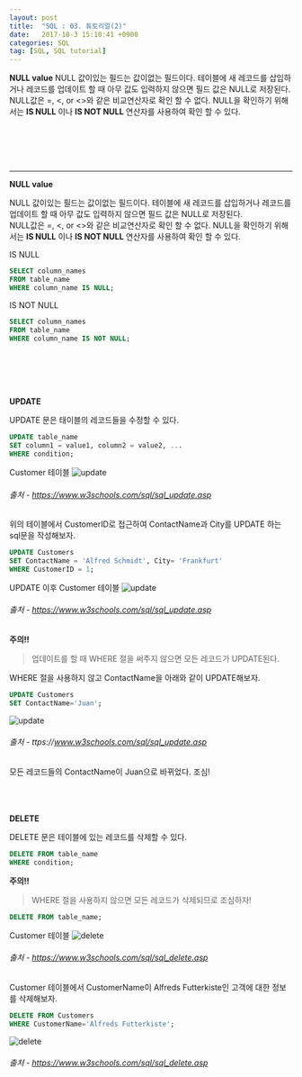 ```yaml
---
layout: post
title:  "SQL : 03. 튜토리얼(2)"
date:   2017-10-3 15:10:41 +0900
categories: SQL
tag: [SQL, SQL tutorial]
---
```



**NULL value**
NULL 값이있는 필드는 값이없는 필드이다. 테이블에 새 레코드를 삽입하거나 레코드를 업데이트 할 때 아무 값도 입력하지 않으면 필드 값은 NULL로 저장된다.<br>
NULL값은 =, <, or <>와 같은 비교연산자로 확인 할 수 없다. NULL을 확인하기 위해서는 **IS NULL** 이나 **IS NOT NULL** 연산자를 사용하여 확인 할 수 있다.

<br><br><br><br>
<hr>

**NULL value**

NULL 값이있는 필드는 값이없는 필드이다. 테이블에 새 레코드를 삽입하거나 레코드를 업데이트 할 때 아무 값도 입력하지 않으면 필드 값은 NULL로 저장된다.<br>
NULL값은 =, <, or <>와 같은 비교연산자로 확인 할 수 없다. NULL을 확인하기 위해서는 **IS NULL** 이나 **IS NOT NULL** 연산자를 사용하여 확인 할 수 있다.


IS NULL

```	sql
SELECT column_names
FROM table_name
WHERE column_name IS NULL;
```

IS NOT NULL

```sql
SELECT column_names
FROM table_name
WHERE column_name IS NOT NULL;
```

<br><br><br><br>

**UPDATE**

UPDATE 문은 태이블의 레코드들을 수정할 수 있다.

```sql
UPDATE table_name
SET column1 = value1, column2 = value2, ...
WHERE condition;
```

Customer 테이블
![update](../../../../assets/media/images/sql-003/update00.png)

###### 출처 - https://www.w3schools.com/sql/sql_update.asp

위의 테이블에서 CustomerID로 접근하여 ContactName과 City를 UPDATE 하는 sql문을 작성해보자.

```sql
UPDATE Customers
SET ContactName = 'Alfred Schmidt', City= 'Frankfurt'
WHERE CustomerID = 1;
```

UPDATE 이후 Customer 테이블
![update](../../../../assets/media/images/sql-003/update01.png)

###### 출처 - https://www.w3schools.com/sql/sql_update.asp


**주의!!**

>업데이트를 할 때 WHERE 절을 써주지 않으면 모든 레코드가 UPDATE된다.

WHERE 절을 사용하지 않고 ContactName을 아래와 같이 UPDATE해보자.

```sql
UPDATE Customers
SET ContactName='Juan';
```

![update](../../../../assets/media/images/sql-003/update02.png)
###### 출처 - ttps://www.w3schools.com/sql/sql_update.asp

모든 레코드들의 ContactName이 Juan으로 바뀌었다. 조심!
<br><br><br><br>


**DELETE**

DELETE 문은 테이블에 있는 레코드를 삭제할 수 있다.

```sql
DELETE FROM table_name
WHERE condition;
```

**주의!!**

> WHERE 절을 사용하지 않으면 모든 레코드가 삭제되므로 조심하자!

```sql
DELETE FROM table_name;
```

Customer 테이블
![delete](../../../../assets/media/images/sql-003/delete00.png)
###### 출처 - https://www.w3schools.com/sql/sql_delete.asp

Customer 테이블에서 CustomerName이 Alfreds Futterkiste인 고객에 대한 정보를 삭제해보자.

```sql
DELETE FROM Customers
WHERE CustomerName='Alfreds Futterkiste';
```

![delete](../../../../assets/media/images/sql-003/delete01.png)
###### 출처 - https://www.w3schools.com/sql/sql_delete.asp
